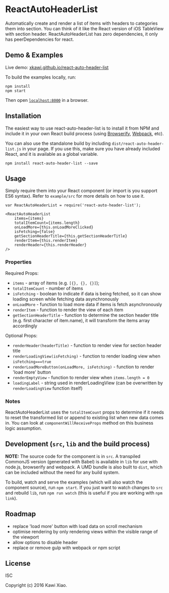 # ReactAutoHeaderList

Automatically create and render a list of items with headers to categories them into section. You can think of it like the React version of iOS TableView with section header.
ReactAutoHeaderList has zero dependencies, it only has peerDependencies for react.

## Demo & Examples

Live demo: [xkawi.github.io/react-auto-header-list](http://xkawi.github.io/react-auto-header-list/)

To build the examples locally, run:

```
npm install
npm start
```

Then open [`localhost:8000`](http://localhost:8000) in a browser.


## Installation

The easiest way to use react-auto-header-list is to install it from NPM and include it in your own React build process (using [Browserify](http://browserify.org), [Webpack](http://webpack.github.io/), etc).

You can also use the standalone build by including `dist/react-auto-header-list.js` in your page. If you use this, make sure you have already included React, and it is available as a global variable.

```
npm install react-auto-header-list --save
```


## Usage

Simply require them into your React component (or import is you support ES6 syntax). Refer to `example/src` for more details on how to use it.

```
var ReactAutoHeaderList = require('react-auto-header-list');

<ReactAutoHeaderList
    items={items}
    totalItemCount={items.length}
    onLoadMore={this.onLoadMoreClicked}
    isFetching={false}
    getSectionHeaderTitle={this.getSectionHeaderTitle}
    renderItem={this.renderItem}
    renderHeader={this.renderHeader}
/>
```

### Properties

Required Props:

- `items` - array of items (e.g. `[{}, {}, {}]`);
- `totalItemCount` - number of items
- `isFetching` - boolean to indicate if data is being fetched, so it can show loading screen while fetching data asynchronously
- `onLoadMore` - function to load more data if items is fetch asynchronously
- `renderItem` - function to render the view of each item
- `getSectionHeaderTitle` - function to determine the section header title (e.g. first character of item.name), it will transform the items array accordingly

Optional Props:

- `renderHeader(headerTitle)` - function to render view for section header title 
- `renderLoadingView(isFetching)` - function to render loading view when `isFetching===true`
- `renderLoadMoreButton(onLoadMore, isFetching)` - function to render 'load more' button
- `renderEmptyView` - function to render view when `items.length = 0`
- `loadingLabel` - string used in renderLoadingView (can be overwritten by `renderLoadingView` function itself) 

### Notes

ReactAutoHeaderList uses the `totalItemCount` props to determine if it needs to reset the transformed list or append to existing list when new data comes in. You can look at `componentWillReceiveProps` method on this business logic assumption.

## Development (`src`, `lib` and the build process)

**NOTE:** The source code for the component is in `src`. A transpiled CommonJS version (generated with Babel) is available in `lib` for use with node.js, browserify and webpack. A UMD bundle is also built to `dist`, which can be included without the need for any build system.

To build, watch and serve the examples (which will also watch the component source), run `npm start`. If you just want to watch changes to `src` and rebuild `lib`, run `npm run watch` (this is useful if you are working with `npm link`).

## Roadmap

- replace 'load more' button with load data on scroll mechanism
- optimise rendering by only rendering views within the visible range of the viewport
- allow options to disable header
- replace or remove gulp with webpack or npm script

## License

ISC

Copyright (c) 2016 Kawi Xiao.

